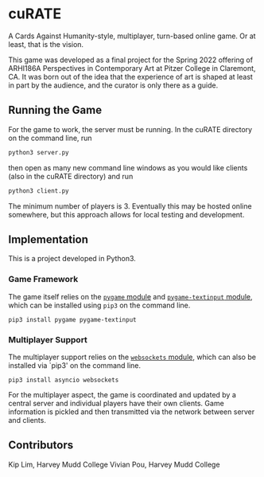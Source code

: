 # cuRATE

A Cards Against Humanity-style, multiplayer, turn-based online game. Or at
least, that is the vision.

This game was developed as a final project for the Spring 2022 offering of
ARHI186A Perspectives in Contemporary Art at Pitzer College in Claremont, CA.
It was born out of the idea that the experience of art is shaped at least in
part by the audience, and the curator is only there as a guide.

## Running the Game

For the game to work, the server must be running. In the cuRATE directory on
the command line, run

```python
python3 server.py
```

then open as many new command line windows as you would like clients (also in
the cuRATE directory) and run

```python
python3 client.py
```

The minimum number of players is 3. Eventually this may be hosted online
somewhere, but this approach allows for local testing and development.

## Implementation

This is a project developed in Python3.

### Game Framework
The game itself relies on the [`pygame` module](https://www.pygame.org/news)
and [`pygame-textinput` module](https://pypi.org/project/pygame-textinput/),
which can be installed using `pip3` on the command line.

```python3
pip3 install pygame pygame-textinput
```

### Multiplayer Support
The multiplayer support relies on the [`websockets`
module](https://pypi.org/project/websockets/), which can also be installed via
`pip3' on the command line.

```python3
pip3 install asyncio websockets
```

For the multiplayer aspect, the game is coordinated and updated by a central
server and individual players have their own clients. Game information is
pickled and then transmitted via the network between server and clients.


## Contributors
Kip Lim, Harvey Mudd College
Vivian Pou, Harvey Mudd College
